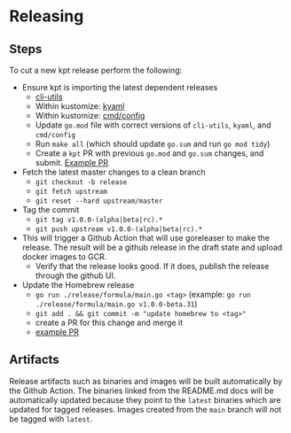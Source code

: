 # Releasing

## Steps

To cut a new kpt release perform the following:

- Ensure kpt is importing the latest dependent releases
  - [cli-utils](https://github.com/kubernetes-sigs/cli-utils/tree/master/release)
  - Within kustomize:
    [kyaml](https://github.com/kubernetes-sigs/kustomize/blob/master/releasing)
  - Within kustomize:
    [cmd/config](https://github.com/kubernetes-sigs/kustomize/blob/master/releasing)
  - Update `go.mod` file with correct versions of `cli-utils`, `kyaml`, and
    `cmd/config`
  - Run `make all` (which should update `go.sum` and run `go mod tidy`)
  - Create a `kpt` PR with previous `go.mod` and `go.sum` changes, and submit.
    [Example PR](https://github.com/GoogleContainerTools/kpt/pull/594)
- Fetch the latest master changes to a clean branch
  - `git checkout -b release`
  - `git fetch upstream`
  - `git reset --hard upstream/master`
- Tag the commit
  - `git tag v1.0.0-(alpha|beta|rc).*`
  - `git push upstream v1.0.0-(alpha|beta|rc).*`
- This will trigger a Github Action that will use goreleaser to make the
  release. The result will be a github release in the draft state and upload
  docker images to GCR.
  - Verify that the release looks good. If it does, publish the release through
    the github UI.
- Update the Homebrew release
  - `go run ./release/formula/main.go <tag>` (example: `go run ./release/formula/main.go v1.0.0-beta.31`)
  - `git add . && git commit -m "update homebrew to <tag>"`
  - create a PR for this change and merge it
  - [example PR](https://github.com/GoogleContainerTools/kpt/pull/331/commits/baf33d8ed214f2c5e106ec6e963ad736e5ff4d98#diff-d69e3adb302ee3e84814136422cbf872)

## Artifacts

Release artifacts such as binaries and images will be built automatically by the
Github Action. The binaries linked from the README.md docs will be automatically
updated because they point to the `latest` binaries which are updated for tagged
releases. Images created from the `main` branch will not be tagged with
`latest`.
